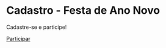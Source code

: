 # Cadastro - Festa de Ano Novo 
<p>
Cadastre-se e participe!
</p>
<a href="https://anagutierra.github.io/Formulario-HTML/">Participar</a>


